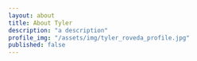 ```yaml
---
layout: about
title: About Tyler
description: "a description"
profile_img: "/assets/img/tyler_roveda_profile.jpg"
published: false
---
```

